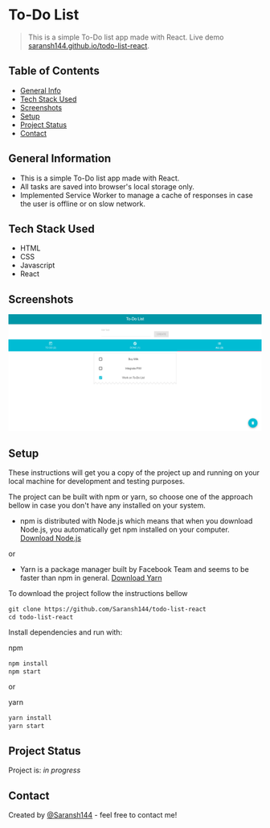 # To-Do List

> This is a simple To-Do list app made with React.
> Live demo [saransh144.github.io/todo-list-react](https://saransh144.github.io/todo-list-react/). <!-- If you have the project hosted somewhere, include the link here. -->

## Table of Contents

- [General Info](#general-information)
- [Tech Stack Used](#tech-stack-used)
- [Screenshots](#screenshots)
- [Setup](#setup)
- [Project Status](#project-status)
- [Contact](#contact)
<!-- * [License](#license) -->

## General Information

- This is a simple To-Do list app made with React.
- All tasks are saved into browser's local storage only.
- Implemented Service Worker to manage a cache of responses in case the user is offline or on slow network.
<!-- You don't have to answer all the questions - just the ones relevant to your project. -->

## Tech Stack Used

- HTML
- CSS
- Javascript
- React

<!-- ## Features

List the ready features here:

- Awesome feature 1
- Awesome feature 2
- Awesome feature 3 -->

## Screenshots

![Example screenshot](./public/todo-list.png)

<!-- If you have screenshots you'd like to share, include them here. -->

## Setup

These instructions will get you a copy of the project up and running on your local machine for development and testing purposes.

The project can be built with npm or yarn, so choose one of the approach bellow in case you don't
have any installed on your system.

- npm is distributed with Node.js which means that when you download Node.js,
  you automatically get npm installed on your computer. [Download Node.js](https://nodejs.org/en/download/)

or

- Yarn is a package manager built by Facebook Team and seems to be faster than npm in general. [Download Yarn](https://yarnpkg.com/en/docs/install)

To download the project follow the instructions bellow

```
git clone https://github.com/Saransh144/todo-list-react
cd todo-list-react
```

Install dependencies and run with:

npm

```
npm install
npm start
```

or

yarn

```
yarn install
yarn start
```

<!-- ## Usage

How does one go about using it?
Provide various use cases and code examples here.

`write-your-code-here` -->

## Project Status

Project is: _in progress_

<!--
## Room for Improvement

Include areas you believe need improvement / could be improved. Also add TODOs for future development.

Room for improvement:

- Improvement to be done 1
- Improvement to be done 2

To do:

- Feature to be added 1
- Feature to be added 2
-->

<!--
## Acknowledgements

Give credit here.

- This project was inspired by...
- This project was based on [this tutorial](https://www.example.com).
- Many thanks to...
-->

## Contact

Created by [@Saransh144](https://www.linkedin.com/in/saransh-gupta144/) - feel free to contact me!

<!-- Optional -->
<!-- ## License -->
<!-- This project is open source and available under the [... License](). -->

<!-- You don't have to include all sections - just the one's relevant to your project -->
